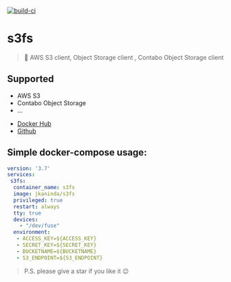 [![build-ci](https://github.com/jkaninda/s3fs/actions/workflows/build.yml/badge.svg)](https://github.com/jkaninda/s3fs/actions/workflows/build.yml)

# s3fs

> 🐳 AWS S3 client, Object Storage client , Contabo Object Storage client 

## Supported
- AWS S3
- Contabo Object Storage
- ...

* [Docker Hub](https://hub.docker.com/r/jkaninda/s3fs)
* [Github](https://github.com/jkaninda/s3fs)

## Simple docker-compose usage:

```yaml
version: '3.7'
services:
 s3fs:
  container_name: s3fs
  image: jkaninda/s3fs
  privileged: true
  restart: always
  tty: true
  devices:
    - "/dev/fuse"
  environment:
   - ACCESS_KEY=${ACCESS_KEY}
   - SECRET_KEY=${SECRET_KEY}
   - BUCKETNAME=${BUCKETNAME}
   - S3_ENDPOINT=${S3_ENDPOINT}
```

> P.S. please give a star if you like it :wink:
